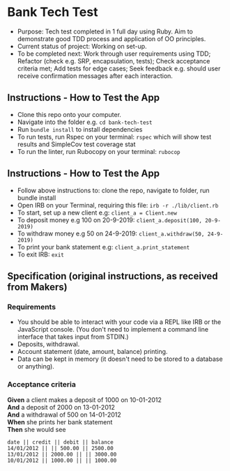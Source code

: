 # Bank Tech Test
* Purpose: Tech test completed in 1 full day using Ruby. Aim to demonstrate good TDD process and application of OO principles.
* Current status of project: Working on set-up.
* To be completed next: Work through user requirements using TDD; Refactor (check e.g. SRP, encapsulation, tests); Check acceptance criteria met; Add tests for edge cases; Seek feedback e.g. should user receive confirmation messages after each interaction.

## Instructions - How to Test the App
* Clone this repo onto your computer.
* Navigate into the folder e.g. `cd bank-tech-test`
* Run `bundle install` to install dependencies
* To run tests, run Rspec on your terminal: `rspec` which will show test results and SimpleCov test coverage stat
* To run the linter, run Rubocopy on your terminal: `rubocop`

## Instructions - How to Test the App
* Follow above instructions to: clone the repo, navigate to folder, run bundle install
* Open IRB on your Terminal, requiring this file: `irb -r ./lib/client.rb`
* To start, set up a new client e.g: `client_a = Client.new`
* To deposit money e.g 100 on 20-9-2019: `client_a.deposit(100, 20-9-2019)`
* To withdraw money e.g 50 on 24-9-2019: `client_a.withdraw(50, 24-9-2019)`
* To print your bank statement e.g: `client_a.print_statement`
* To exit IRB: `exit`

## Specification (original instructions, as received from Makers)

### Requirements

* You should be able to interact with your code via a REPL like IRB or the JavaScript console.  (You don't need to implement a command line interface that takes input from STDIN.)
* Deposits, withdrawal.
* Account statement (date, amount, balance) printing.
* Data can be kept in memory (it doesn't need to be stored to a database or anything).

### Acceptance criteria

**Given** a client makes a deposit of 1000 on 10-01-2012  
**And** a deposit of 2000 on 13-01-2012  
**And** a withdrawal of 500 on 14-01-2012  
**When** she prints her bank statement  
**Then** she would see

```
date || credit || debit || balance
14/01/2012 || || 500.00 || 2500.00
13/01/2012 || 2000.00 || || 3000.00
10/01/2012 || 1000.00 || || 1000.00
```
